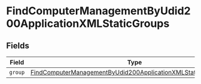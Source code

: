 # FindComputerManagementByUdid200ApplicationXMLStaticGroups


## Fields

| Field                                                                                                                                                       | Type                                                                                                                                                        | Required                                                                                                                                                    | Description                                                                                                                                                 |
| ----------------------------------------------------------------------------------------------------------------------------------------------------------- | ----------------------------------------------------------------------------------------------------------------------------------------------------------- | ----------------------------------------------------------------------------------------------------------------------------------------------------------- | ----------------------------------------------------------------------------------------------------------------------------------------------------------- |
| `group`                                                                                                                                                     | [FindComputerManagementByUdid200ApplicationXMLStaticGroupsGroup](../../models/operations/findcomputermanagementbyudid200applicationxmlstaticgroupsgroup.md) | :heavy_minus_sign:                                                                                                                                          | N/A                                                                                                                                                         |